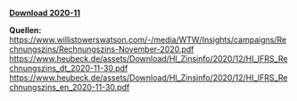 [**Download 2020-11**](https://downgit.github.io/#/home?url=https://github.com/GeorgGoldbach/Zinsarchiv/tree/master/2020-11)

**Quellen:**
https://www.willistowerswatson.com/-/media/WTW/Insights/campaigns/Rechnungszins/Rechnungszins-November-2020.pdf
https://www.heubeck.de/assets/Download/HI_Zinsinfo/2020/12/HI_IFRS_Rechnungszins_dt_2020-11-30.pdf
https://www.heubeck.de/assets/Download/HI_Zinsinfo/2020/12/HI_IFRS_Rechnungszins_en_2020-11-30.pdf
